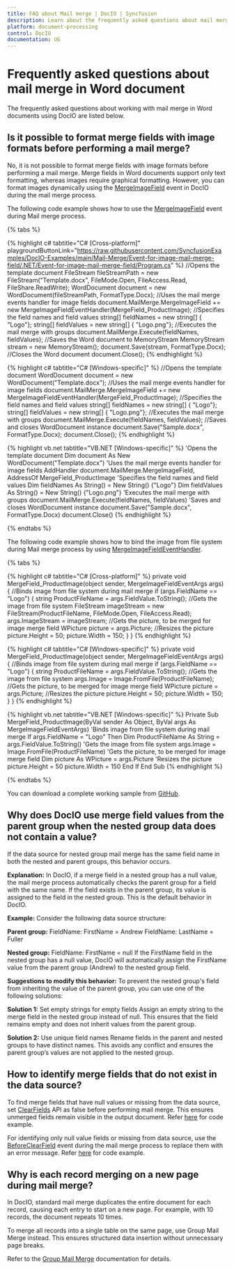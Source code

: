 ```yaml
---
title: FAQ about Mail merge | DocIO | Syncfusion
description: Learn about the frequently asked questions about mail merge in Word document in the .NET Word (DocIO) library.
platform: document-processing
control: DocIO
documentation: UG
---
```

# Frequently asked questions about mail merge in Word document

The frequently asked questions about working with mail merge in Word documents using DocIO are listed below.

## Is it possible to format merge fields with image formats before performing a mail merge?

No, it is not possible to format merge fields with image formats before performing a mail merge. Merge fields in Word documents support only text formatting, whereas images require graphical formatting. However, you can format images dynamically using the [MergeImageField](https://help.syncfusion.com/cr/document-processing/Syncfusion.DocIO.DLS.MergeImageFieldEventHandler.html) event in DocIO during the mail merge process.

The following code example shows how to use the [MergeImageField](https://help.syncfusion.com/cr/document-processing/Syncfusion.DocIO.DLS.MergeImageFieldEventHandler.html) event during Mail merge process.

{% tabs %}

{% highlight c# tabtitle="C# [Cross-platform]" playgroundButtonLink="https://raw.githubusercontent.com/SyncfusionExamples/DocIO-Examples/main/Mail-Merge/Event-for-image-mail-merge-field/.NET/Event-for-image-mail-merge-field/Program.cs" %}
//Opens the template document
FileStream fileStreamPath = new FileStream("Template.docx", FileMode.Open, FileAccess.Read, FileShare.ReadWrite);
WordDocument document = new WordDocument(fileStreamPath, FormatType.Docx);
//Uses the mail merge events handler for image fields
document.MailMerge.MergeImageField += new MergeImageFieldEventHandler(MergeField_ProductImage);
//Specifies the field names and field values
string[] fieldNames = new string[] { "Logo"};
string[] fieldValues = new string[] { "Logo.png"};
//Executes the mail merge with groups
document.MailMerge.Execute(fieldNames, fieldValues);
//Saves the Word document to MemoryStream
MemoryStream stream = new MemoryStream();
document.Save(stream, FormatType.Docx);
//Closes the Word document
document.Close();
{% endhighlight %}

{% highlight c# tabtitle="C# [Windows-specific]" %}
//Opens the template document
WordDocument document = new WordDocument("Template.docx");
//Uses the mail merge events handler for image fields
document.MailMerge.MergeImageField += new MergeImageFieldEventHandler(MergeField_ProductImage);
//Specifies the field names and field values
string[] fieldNames = new string[] { "Logo"};
string[] fieldValues = new string[] { "Logo.png"};
//Executes the mail merge with groups
document.MailMerge.Execute(fieldNames, fieldValues);
//Saves and closes WordDocument instance
document.Save("Sample.docx", FormatType.Docx);
document.Close();
{% endhighlight %}

{% highlight vb.net tabtitle="VB.NET [Windows-specific]" %}
'Opens the template document
Dim document As New WordDocument("Template.docx")
'Uses the mail merge events handler for image fields
AddHandler document.MailMerge.MergeImageField, AddressOf MergeField_ProductImage
'Specifies the field names and field values
Dim fieldNames As String() = New String() {"Logo"}
Dim fieldValues As String() = New String() {"Logo.png"}
'Executes the mail merge with groups
document.MailMerge.Execute(fieldNames, fieldValues)
'Saves and closes WordDocument instance
document.Save("Sample.docx", FormatType.Docx)
document.Close()
{% endhighlight %}

{% endtabs %}

The following code example shows how to bind the image from file system during Mail merge process by using [MergeImageFieldEventHandler](https://help.syncfusion.com/cr/document-processing/Syncfusion.DocIO.DLS.MergeImageFieldEventHandler.html).

{% tabs %}

{% highlight c# tabtitle="C# [Cross-platform]" %}
private void MergeField_ProductImage(object sender, MergeImageFieldEventArgs args)
{
    //Binds image from file system during mail merge
    if (args.FieldName == "Logo")
    {
        string ProductFileName = args.FieldValue.ToString();
        //Gets the image from file system
        FileStream imageStream = new FileStream(ProductFileName, FileMode.Open, FileAccess.Read);
        args.ImageStream = imageStream;
        //Gets the picture, to be merged for image merge field
        WPicture picture = args.Picture;
        //Resizes the picture
        picture.Height = 50;
        picture.Width = 150;
    }
}
{% endhighlight %}

{% highlight c# tabtitle="C# [Windows-specific]" %}
private void MergeField_ProductImage(object sender, MergeImageFieldEventArgs args)
{
    //Binds image from file system during mail merge
    if (args.FieldName == "Logo")
    {
        string ProductFileName = args.FieldValue.ToString();
        //Gets the image from file system
        args.Image = Image.FromFile(ProductFileName);
        //Gets the picture, to be merged for image merge field
        WPicture picture = args.Picture;
        //Resizes the picture
        picture.Height = 50;
        picture.Width = 150;
    }
}
{% endhighlight %}

{% highlight vb.net tabtitle="VB.NET [Windows-specific]" %}
Private Sub MergeField_ProductImage(ByVal sender As Object, ByVal args As MergeImageFieldEventArgs)
    'Binds image from file system during mail merge
    If args.FieldName = "Logo" Then
        Dim ProductFileName As String = args.FieldValue.ToString()
        'Gets the image from file system
        args.Image = Image.FromFile(ProductFileName)
        'Gets the picture, to be merged for image merge field
        Dim picture As WPicture = args.Picture
        'Resizes the picture
        picture.Height = 50
        picture.Width = 150
    End If
End Sub
{% endhighlight %}

{% endtabs %}

You can download a complete working sample from [GitHub](https://github.com/SyncfusionExamples/DocIO-Examples/tree/main/Mail-Merge/Event-for-image-mail-merge-field).

## Why does DocIO use merge field values from the parent group when the nested group data does not contain a value?

If the data source for nested group mail merge has the same field name in both the nested and parent groups, this behavior occurs.

**Explanation:**
In DocIO, if a merge field in a nested group has a null value, the mail merge process automatically checks the parent group for a field with the same name. If the field exists in the parent group, its value is assigned to the field in the nested group. This is the default behavior in DocIO.

**Example:**
Consider the following data source structure:

**Parent group:**
FieldName: FirstName = Andrew
FieldName: LastName = Fuller

**Nested group:**
FieldName: FirstName = null
If the FirstName field in the nested group has a null value, DocIO will automatically assign the FirstName value from the parent group (Andrew) to the nested group field.

**Suggestions to modify this behavior:**
To prevent the nested group's field from inheriting the value of the parent group, you can use one of the following solutions:

**Solution 1:** Set empty strings for empty fields
Assign an empty string to the merge field in the nested group instead of null. This ensures that the field remains empty and does not inherit values from the parent group.

**Solution 2:** Use unique field names
Rename fields in the parent and nested groups to have distinct names. This avoids any conflict and ensures the parent group’s values are not applied to the nested group.

## How to identify merge fields that do not exist in the data source?

To find merge fields that have null values or missing from the data source, set [ClearFields](https://help.syncfusion.com/cr/document-processing/Syncfusion.DocIO.DLS.MailMerge.html#Syncfusion_DocIO_DLS_MailMerge_ClearFields) API as false before performing mail merge. This ensures unmerged fields remain visible in the output document. Refer [here](https://help.syncfusion.com/document-processing/word/word-library/net/mail-merge/mail-merge-options#remove-empty-merge-fields) for code example.

For identifying only null value fields or missing from data source, use the [BeforeClearField](https://help.syncfusion.com/cr/document-processing/Syncfusion.DocIO.DLS.BeforeClearFieldEventHandler.html) event during the mail merge process to replace them with an error message. Refer [here](https://help.syncfusion.com/document-processing/word/word-library/net/mail-merge/mail-merge-events#beforeclearfield-event) for code example.

## Why is each record merging on a new page during mail merge?

In DocIO, standard mail merge duplicates the entire document for each record, causing each entry to start on a new page. For example, with 10 records, the document repeats 10 times.

To merge all records into a single table on the same page, use Group Mail Merge instead. This ensures structured data insertion without unnecessary page breaks.

Refer to the [Group Mail Merge](https://help.syncfusion.com/document-processing/word/word-library/net/mail-merge/mail-merge-for-group) documentation for details.
